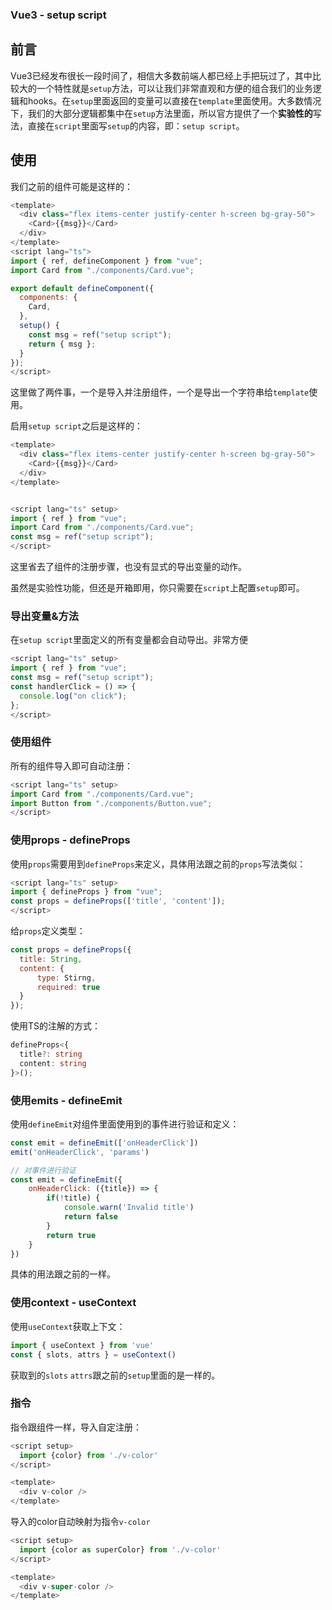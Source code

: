 ### Vue3 - setup script

## 前言

Vue3已经发布很长一段时间了，相信大多数前端人都已经上手把玩过了，其中比较大的一个特性就是`setup`方法，可以让我们非常直观和方便的组合我们的业务逻辑和hooks。在`setup`里面返回的变量可以直接在`template`里面使用。大多数情况下，我们的大部分逻辑都集中在`setup`方法里面，所以官方提供了一个**实验性的**写法，直接在`script`里面写`setup`的内容，即：`setup script`。

## 使用

我们之前的组件可能是这样的：

```js
<template>
  <div class="flex items-center justify-center h-screen bg-gray-50">
    <Card>{{msg}}</Card>
  </div>
</template>
<script lang="ts">
import { ref, defineComponent } from "vue";
import Card from "./components/Card.vue";

export default defineComponent({
  components: {
    Card,
  },
  setup() {
    const msg = ref("setup script");
    return { msg };
  }
});
</script>
```

这里做了两件事，一个是导入并注册组件，一个是导出一个字符串给`template`使用。

启用`setup script`之后是这样的：

```js
<template>
  <div class="flex items-center justify-center h-screen bg-gray-50">
    <Card>{{msg}}</Card>
  </div>
</template>


<script lang="ts" setup>
import { ref } from "vue";
import Card from "./components/Card.vue";
const msg = ref("setup script");
</script>
```

这里省去了组件的注册步骤，也没有显式的导出变量的动作。

虽然是实验性功能，但还是开箱即用，你只需要在`script`上配置`setup`即可。

### 导出变量&方法

在`setup script`里面定义的所有变量都会自动导出。非常方便

```js
<script lang="ts" setup>
import { ref } from "vue";
const msg = ref("setup script");
const handlerClick = () => {
  console.log("on click");
};
</script>
```

### 使用组件

所有的组件导入即可自动注册：

```js
<script lang="ts" setup>
import Card from "./components/Card.vue";
import Button from "./components/Button.vue";
</script>
```

### 使用props - defineProps

使用`props`需要用到`defineProps`来定义，具体用法跟之前的`props`写法类似：

```js
<script lang="ts" setup>
import { defineProps } from "vue";
const props = defineProps(['title', 'content']);
</script>
```

给`props`定义类型：

```js
const props = defineProps({
  title: String,
  content: {
      type: Stirng,
      required: true
  }
});
```

使用TS的注解的方式：

```ts
defineProps<{
  title?: string
  content: string
}>();
```

### 使用emits - defineEmit

使用`defineEmit`对组件里面使用到的事件进行验证和定义：

```js
const emit = defineEmit(['onHeaderClick'])
emit('onHeaderClick', 'params')

// 对事件进行验证
const emit = defineEmit({
    onHeaderClick: ({title}) => {
        if(!title) {
            console.warn('Invalid title')
            return false
        }
        return true
    }
})
```

具体的用法跟之前的一样。

### 使用context - useContext

使用`useContext`获取上下文：

```js
import { useContext } from 'vue'
const { slots, attrs } = useContext()
```

获取到的`slots` `attrs`跟之前的`setup`里面的是一样的。

### 指令

指令跟组件一样，导入自定注册：

```js
<script setup>
  import {color} from './v-color'
</script>

<template>
  <div v-color />
</template>
```

导入的color自动映射为指令`v-color`

```js
<script setup>
  import {color as superColor} from './v-color'
</script>

<template>
  <div v-super-color />
</template>
```